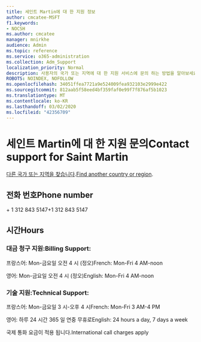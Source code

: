 ```yaml
---
title: 세인트 Martin에 대 한 지원 정보
author: cmcatee-MSFT
f1.keywords:
- NOCSH
ms.author: cmcatee
manager: mnirkhe
audience: Admin
ms.topic: reference
ms.service: o365-administration
ms.collection: Adm_Support
localization_priority: Normal
description: 사용자의 국가 또는 지역에 대 한 지원 서비스에 문의 하는 방법을 알아보세요.
ROBOTS: NOINDEX, NOFOLLOW
ms.openlocfilehash: 34051ffea7721a9e524009fea932103e2999e422
ms.sourcegitcommit: 812aab5f58eed4bf359faf0e99f7f876af5b1023
ms.translationtype: MT
ms.contentlocale: ko-KR
ms.lasthandoff: 03/02/2020
ms.locfileid: "42356709"
---
```

# <a name="contact-support-for-saint-martin"></a><span data-ttu-id="0cdb6-103">세인트 Martin에 대 한 지원 문의</span><span class="sxs-lookup"><span data-stu-id="0cdb6-103">Contact support for Saint Martin</span></span>

<span data-ttu-id="0cdb6-104">[다른 국가 또는 지역을 찾습니다](../contact-support-for-business-products.md).</span><span class="sxs-lookup"><span data-stu-id="0cdb6-104">[Find another country or region](../contact-support-for-business-products.md).</span></span>

## <a name="phone-number"></a><span data-ttu-id="0cdb6-105">전화 번호</span><span class="sxs-lookup"><span data-stu-id="0cdb6-105">Phone number</span></span>
<span data-ttu-id="0cdb6-106">+ 1 312 843 5147</span><span class="sxs-lookup"><span data-stu-id="0cdb6-106">+1 312 843 5147</span></span>

## <a name="hours"></a><span data-ttu-id="0cdb6-107">시간</span><span class="sxs-lookup"><span data-stu-id="0cdb6-107">Hours</span></span>
### <a name="billing-support"></a><span data-ttu-id="0cdb6-108">대금 청구 지원:</span><span class="sxs-lookup"><span data-stu-id="0cdb6-108">Billing Support:</span></span>

<span data-ttu-id="0cdb6-109">프랑스어: Mon-금요일 오전 4 시 (정오)</span><span class="sxs-lookup"><span data-stu-id="0cdb6-109">French: Mon-Fri 4 AM-noon</span></span>

<span data-ttu-id="0cdb6-110">영어: Mon-금요일 오전 4 시 (정오)</span><span class="sxs-lookup"><span data-stu-id="0cdb6-110">English: Mon-Fri 4 AM-noon</span></span>

### <a name="technical-support"></a><span data-ttu-id="0cdb6-111">기술 지원:</span><span class="sxs-lookup"><span data-stu-id="0cdb6-111">Technical Support:</span></span>

<span data-ttu-id="0cdb6-112">프랑스어: Mon-금요일 3 시-오후 4 시</span><span class="sxs-lookup"><span data-stu-id="0cdb6-112">French: Mon-Fri 3 AM-4 PM</span></span>

<span data-ttu-id="0cdb6-113">영어: 하루 24 시간 365 일 연중 무휴로</span><span class="sxs-lookup"><span data-stu-id="0cdb6-113">English: 24 hours a day, 7 days a week</span></span>

<span data-ttu-id="0cdb6-114">국제 통화 요금이 적용 됩니다.</span><span class="sxs-lookup"><span data-stu-id="0cdb6-114">International call charges apply</span></span>
